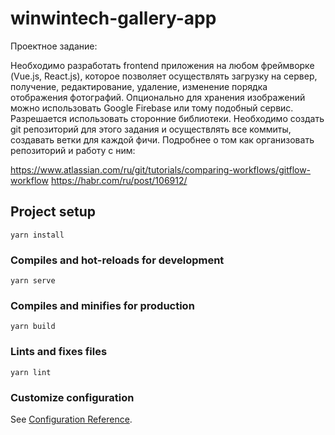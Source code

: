 # winwintech-gallery-app

Проектное задание: 

Необходимо разработать frontend приложения на любом фреймворке (Vue.js, React.js), которое позволяет осуществлять загрузку на сервер, получение, редактирование, удаление, изменение порядка отображения фотографий. Опционально для хранения изображений можно использовать Google Firebase или тому подобный сервис. Разрешается использовать сторонние библиотеки. Необходимо создать git репозиторий для этого задания и осуществлять все коммиты, создавать ветки для каждой фичи. Подробнее о том как организовать репозиторий и работу с ним:

https://www.atlassian.com/ru/git/tutorials/comparing-workflows/gitflow-workflow
https://habr.com/ru/post/106912/

## Project setup
```
yarn install
```

### Compiles and hot-reloads for development
```
yarn serve
```

### Compiles and minifies for production
```
yarn build
```

### Lints and fixes files
```
yarn lint
```

### Customize configuration
See [Configuration Reference](https://cli.vuejs.org/config/).
